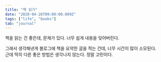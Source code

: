 ```yaml
---
title: "책 읽기"
date: "2020-04-26T09:00:00.009Z"
tags: ["life", "books"]
tab: "journal"
---
```


책을 읽는 건 좋은데, 문제가 있다. 너무 쉽게 내용을 잊어버린다.

그래서 생각해낸게 블로그에 책을 요약한 글을 적는 건데, 너무 시간이 많이 소모된다. 근데 딱히 다른 좋은 방법은 생각나지 않는다. 정말 고민이다.